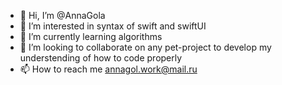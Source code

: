 - 👋 Hi, I’m @AnnaGola
- 👀 I’m interested in syntax of swift and swiftUI
- 🌱 I’m currently learning algorithms
- 💞️ I’m looking to collaborate on any pet-project to develop my understending of how to code properly 
- 📫 How to reach me annagol.work@mail.ru

<!---
AnnaGola/AnnaGola is a ✨ special ✨ repository because its `README.md` (this file) appears on your GitHub profile.
You can click the Preview link to take a look at your changes.
--->
